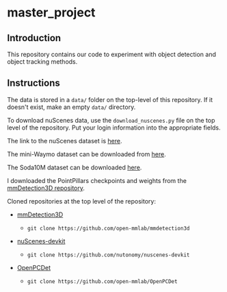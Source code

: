 # master_project

## Introduction

This repository contains our code to experiment with object detection and object tracking methods.

## Instructions
The data is stored in a `data/` folder on the top-level of this repository. If it doesn't exist, make an empty `data/` directory.

To download nuScenes data, use the `download_nuscenes.py` file on the top level of the repository. Put your login information into the appropriate fields.

The link to the nuScenes dataset is [here](https://www.nuscenes.org/nuscenes).

The mini-Waymo dataset can be downloaded from [here](https://download.openmmlab.com/mmdetection3d/data/waymo_mmdet3d_after_1x4/waymo_mini.tar.gz).

The Soda10M dataset can be downloaded [here](https://soda-2d.github.io/download.html).

I downloaded the PointPillars checkpoints and weights from the [mmDetection3D repository](https://github.com/open-mmlab/mmdetection3d).

Cloned repositories at the top level of the repository:

- [mmDetection3D](https://github.com/open-mmlab/mmdetection3d)
    - `git clone https://github.com/open-mmlab/mmdetection3d`

- [nuScenes-devkit](https://github.com/nutonomy/nuscenes-devkit)
    - `git clone https://github.com/nutonomy/nuscenes-devkit`

- [OpenPCDet](https://github.com/open-mmlab/OpenPCDet)
    - `git clone https://github.com/open-mmlab/OpenPCDet`

